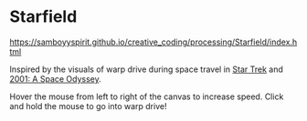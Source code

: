 # Starfield

<https://samboyyspirit.github.io/creative_coding/processing/Starfield/index.html>

Inspired by the visuals of warp drive during space travel in [Star Trek](https://www.youtube.com/watch?v=Kj178APgdno) and [2001: A Space Odyssey](https://www.youtube.com/watch?v=JY-ajPNQMh0).

Hover the mouse from left to right of the canvas to increase speed. Click and hold the mouse to go into warp drive!